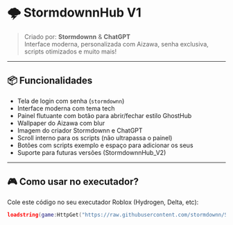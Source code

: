 # 🌩️ StormdownnHub V1

> Criado por: **Stormdownn** & **ChatGPT**  
> Interface moderna, personalizada com Aizawa, senha exclusiva, scripts otimizados e muito mais!

---

## 📦 Funcionalidades

- Tela de login com senha (`stormdownn`)
- Interface moderna com tema tech
- Painel flutuante com botão para abrir/fechar estilo GhostHub
- Wallpaper do Aizawa com blur
- Imagem do criador Stormdownn e ChatGPT
- Scroll interno para os scripts (não ultrapassa o painel)
- Botões com scripts exemplo e espaço para adicionar os seus
- Suporte para futuras versões (StormdownnHub_V2)

---

## 🎮 Como usar no executador?

Cole este código no seu executador Roblox (Hydrogen, Delta, etc):

```lua
loadstring(game:HttpGet("https://raw.githubusercontent.com/stormdownn/StormdownnHub/main/core.lua"))()
